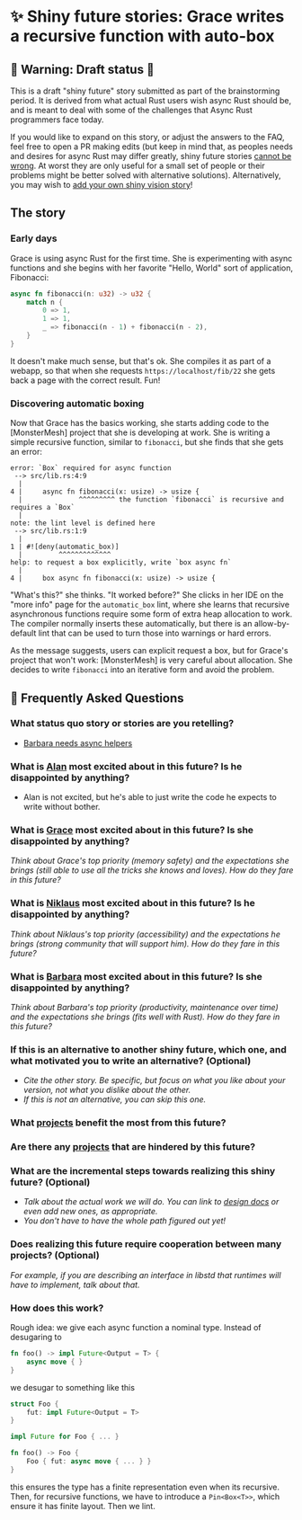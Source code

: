 # ✨ Shiny future stories: Grace writes a recursive function with auto-box

## 🚧 Warning: Draft status 🚧

This is a draft "shiny future" story submitted as part of the brainstorming period. It is derived from what actual Rust users wish async Rust should be, and is meant to deal with some of the challenges that Async Rust programmers face today.

If you would like to expand on this story, or adjust the answers to the FAQ, feel free to open a PR making edits (but keep in mind that, as peoples needs and desires for async Rust may differ greatly, shiny future stories [cannot be wrong]. At worst they are only useful for a small set of people or their problems might be better solved with alternative solutions). Alternatively, you may wish to [add your own shiny vision story][htvsq]!

## The story

### Early days

Grace is using async Rust for the first time. She is experimenting with async functions and she begins with her favorite "Hello, World" sort of application, Fibonacci:

```rust
async fn fibonacci(n: u32) -> u32 {
    match n {
        0 => 1,
        1 => 1,
        _ => fibonacci(n - 1) + fibonacci(n - 2),
    }
}
```

It doesn't make much sense, but that's ok. She compiles it as part of a webapp, so that when she requests `https://localhost/fib/22` she gets back a page with the correct result. Fun!

### Discovering automatic boxing

Now that Grace has the basics working, she starts adding code to the [MonsterMesh] project that she is developing at work. She is writing a simple recursive function, similar to `fibonacci`, but she finds that she gets an error:

```
error: `Box` required for async function
 --> src/lib.rs:4:9
  |
4 |     async fn fibonacci(x: usize) -> usize {
  |              ^^^^^^^^^ the function `fibonacci` is recursive and requires a `Box`
  |
note: the lint level is defined here
 --> src/lib.rs:1:9
  |
1 | #![deny(automatic_box)]
  |         ^^^^^^^^^^^^^
help: to request a box explicitly, write `box async fn`
  |
4 |     box async fn fibonacci(x: usize) -> usize {
```

"What's this?" she thinks. "It worked before?" She clicks in her IDE on the "more info" page for the `automatic_box` lint, where she learns that recursive asynchronous functions require some form of extra heap allocation to work. The compiler normally inserts these automatically, but there is an allow-by-default lint that can be used to turn those into warnings or hard errors.

As the message suggests, users can explicit request a box, but for Grace's project that won't work: [MonsterMesh] is very careful about allocation. She decides to write `fibonacci` into an iterative form and avoid the problem.

## 🤔 Frequently Asked Questions

### **What status quo story or stories are you retelling?**

* [Barbara needs async helpers](../status_quo/barbara_needs_async_helpers.md)

### **What is [Alan] most excited about in this future? Is he disappointed by anything?**

* Alan is not excited, but he's able to just write the code he expects to write without bother.

### **What is [Grace] most excited about in this future? Is she disappointed by anything?**
*Think about Grace's top priority (memory safety) and the expectations she brings (still able to use all the tricks she knows and loves). How do they fare in this future?*

### **What is [Niklaus] most excited about in this future? Is he disappointed by anything?**
*Think about Niklaus's top priority (accessibility) and the expectations he brings (strong community that will support him). How do they fare in this future?*

### **What is [Barbara] most excited about in this future? Is she disappointed by anything?**
*Think about Barbara's top priority (productivity, maintenance over time) and the expectations she brings (fits well with Rust). How do they fare in this future?*

### **If this is an alternative to another shiny future, which one, and what motivated you to write an alternative?** (Optional)
* *Cite the other story. Be specific, but focus on what you like about your version, not what you dislike about the other.*
* *If this is not an alternative, you can skip this one.*

### **What [projects] benefit the most from this future?**

### **Are there any [projects] that are hindered by this future?**

### **What are the incremental steps towards realizing this shiny future?** (Optional)
* *Talk about the actual work we will do. You can link to [design docs](../design_docs.md) or even add new ones, as appropriate.*
* *You don't have to have the whole path figured out yet!*

### **Does realizing this future require cooperation between many projects?** (Optional)
*For example, if you are describing an interface in libstd that runtimes will have to implement, talk about that.*

### How does this work?

Rough idea: we give each async function a nominal type. Instead of desugaring to

```rust
fn foo() -> impl Future<Output = T> {
    async move { }
}
```

we desugar to something like this

```rust
struct Foo {
    fut: impl Future<Output = T>
}

impl Future for Foo { ... }

fn foo() -> Foo {
    Foo { fut: async move { ... } }
}
```

this ensures the type has a finite representation even when its recursive. Then, for recursive functions, we have to introduce a `Pin<Box<T>>`, which ensure it has finite layout. Then we lint.

[character]: ../characters.md
[comment]: ./comment.md
[status quo stories]: ./status_quo.md
[Alan]: ../characters/alan.md
[Grace]: ../characters/grace.md
[Niklaus]: ../characters/niklaus.md
[Barbara]: ../characters/barbara.md
[projects]: ../projects.md
[htvsq]: ../how_to_vision/shiny_future.md
[cannot be wrong]: ../how_to_vision/comment.md#comment-to-understand-or-improve-not-to-negate-or-dissuade
